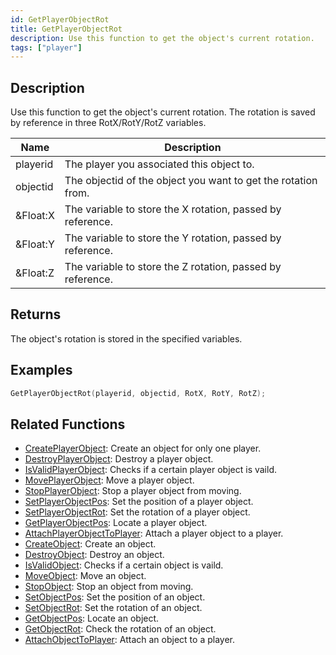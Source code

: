 ```yaml
---
id: GetPlayerObjectRot
title: GetPlayerObjectRot
description: Use this function to get the object's current rotation.
tags: ["player"]
---
```


## Description

Use this function to get the object's current rotation. The rotation is saved by reference in three RotX/RotY/RotZ variables.

| Name     | Description                                                   |
| -------- | ------------------------------------------------------------- |
| playerid | The player you associated this object to.                     |
| objectid | The objectid of the object you want to get the rotation from. |
| &Float:X | The variable to store the X rotation, passed by reference.    |
| &Float:Y | The variable to store the Y rotation, passed by reference.    |
| &Float:Z | The variable to store the Z rotation, passed by reference.    |

## Returns

The object's rotation is stored in the specified variables.

## Examples

```c
GetPlayerObjectRot(playerid, objectid, RotX, RotY, RotZ);
```

## Related Functions

- [CreatePlayerObject](functions/CreatePlayerObject.md): Create an object for only one player.
- [DestroyPlayerObject](functions/DestroyPlayerObject.md): Destroy a player object.
- [IsValidPlayerObject](functions/IsValidPlayerObject.md): Checks if a certain player object is vaild.
- [MovePlayerObject](functions/MovePlayerObject.md): Move a player object.
- [StopPlayerObject](functions/StopPlayerObject.md): Stop a player object from moving.
- [SetPlayerObjectPos](functions/SetPlayerObjectPos.md): Set the position of a player object.
- [SetPlayerObjectRot](functions/SetPlayerObjectRot.md): Set the rotation of a player object.
- [GetPlayerObjectPos](functions/GetPlayerObjectPos.md): Locate a player object.
- [AttachPlayerObjectToPlayer](functions/AttachPlayerObjectToPlayer.md): Attach a player object to a player.
- [CreateObject](functions/CreateObject.md): Create an object.
- [DestroyObject](functions/DestroyObject.md): Destroy an object.
- [IsValidObject](functions/IsValidObject.md): Checks if a certain object is vaild.
- [MoveObject](functions/MoveObject.md): Move an object.
- [StopObject](functions/StopObject.md): Stop an object from moving.
- [SetObjectPos](functions/SetObjectPos.md): Set the position of an object.
- [SetObjectRot](functions/SetObjectRot.md): Set the rotation of an object.
- [GetObjectPos](functions/GetObjectPos.md): Locate an object.
- [GetObjectRot](functions/GetObjectRot.md): Check the rotation of an object.
- [AttachObjectToPlayer](functions/AttachObjectToPlayer.md): Attach an object to a player.
